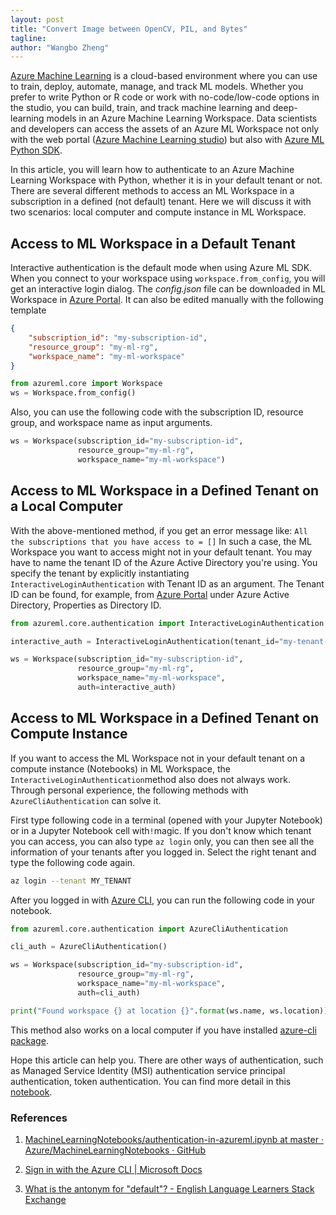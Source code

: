 ```yaml
---
layout: post
title: "Convert Image between OpenCV, PIL, and Bytes"
tagline: 
author: "Wangbo Zheng"
---
```


[Azure Machine Learning](https://docs.microsoft.com/en-us/azure/machine-learning/) is a cloud-based environment where you can use to train, deploy, automate, manage, and track ML models.  Whether you prefer to write Python or R code or work with no-code/low-code options in the studio, you can build, train, and track machine learning and deep-learning models in an Azure Machine Learning Workspace. Data scientists and developers can access the assets of an Azure ML Workspace not only with the web portal ([Azure Machine Learning studio](https://docs.microsoft.com/en-us/azure/machine-learning/overview-what-is-machine-learning-studio)) but also with [Azure ML Python SDK](https://docs.microsoft.com/en-us/python/api/overview/azure/ml/?view=azure-ml-py). 

In this article, you will learn how to authenticate to an Azure Machine Learning Workspace with Python, whether it is in your default tenant or not. There are several different methods to access an ML Workspace in a subscription in a defined (not default) tenant. Here we will discuss it with two scenarios: local computer and compute instance in ML Workspace. 

## Access to ML Workspace in a Default Tenant

Interactive authentication is the default mode when using Azure ML SDK. When you connect to your workspace using ```workspace.from_config```, you will get an interactive login dialog. The *config.json* file can be downloaded in ML Workspace in [Azure Portal](https://portal.azure.com). It can also be edited manually with the following template

```json
{
    "subscription_id": "my-subscription-id",
    "resource_group": "my-ml-rg",
    "workspace_name": "my-ml-workspace"
}
```

```python
from azureml.core import Workspace
ws = Workspace.from_config()
```

Also, you can use the following code with the subscription ID, resource group, and workspace name as input arguments.

```python
ws = Workspace(subscription_id="my-subscription-id",
               resource_group="my-ml-rg",
               workspace_name="my-ml-workspace")
```




## Access to ML Workspace in a Defined Tenant on a Local Computer

With the above-mentioned method, if you get an error message like: ```All the subscriptions that you have access to = []```
In such a case, the ML Workspace you want to access might not in your default tenant. You may have to name the tenant ID of the Azure Active Directory you're using. You specify the tenant by explicitly instantiating ```InteractiveLoginAuthentication``` with Tenant ID as an argument. The Tenant ID can be found, for example, from [Azure Portal](https://portal.azure.com) under Azure Active Directory, Properties as Directory ID.

```python
from azureml.core.authentication import InteractiveLoginAuthentication

interactive_auth = InteractiveLoginAuthentication(tenant_id="my-tenant-id")

ws = Workspace(subscription_id="my-subscription-id",
               resource_group="my-ml-rg",
               workspace_name="my-ml-workspace",
               auth=interactive_auth)
```

## Access to ML Workspace in a Defined Tenant on Compute Instance

If you want to access the ML Workspace not in your default tenant on a compute instance (Notebooks) in ML Workspace, the ```InteractiveLoginAuthentication```method also does not always work. Through personal experience, the following methods with ```AzureCliAuthentication``` can solve it. 

First type following code in a terminal (opened with your Jupyter Notebook) or in a Jupyter Notebook cell with``` ! ```magic. If you don't know which tenant you can access, you can also type ```az login``` only, you can then see all the information of your tenants after you logged in. Select the right tenant and type the following code again.

```bash
az login --tenant MY_TENANT
```

After you logged in with [Azure CLI](https://docs.microsoft.com/de-de/cli/azure/authenticate-azure-cli), you can run the following code in your notebook.

```python
from azureml.core.authentication import AzureCliAuthentication

cli_auth = AzureCliAuthentication()

ws = Workspace(subscription_id="my-subscription-id",
               resource_group="my-ml-rg",
               workspace_name="my-ml-workspace",
               auth=cli_auth)

print("Found workspace {} at location {}".format(ws.name, ws.location))
```

This method also works on a local computer if you have installed [azure-cli package](https://docs.microsoft.com/en-us/cli/azure/install-azure-cli).





Hope this article can help you. There are other ways of authentication, such as Managed Service Identity (MSI) authentication
service principal authentication, token authentication. You can find more detail in this [notebook](https://github.com/Azure/MachineLearningNotebooks/blob/master/how-to-use-azureml/manage-azureml-service/authentication-in-azureml/authentication-in-azureml.ipynb).

### References

1. [MachineLearningNotebooks/authentication-in-azureml.ipynb at master · Azure/MachineLearningNotebooks · GitHub](https://github.com/Azure/MachineLearningNotebooks/blob/master/how-to-use-azureml/manage-azureml-service/authentication-in-azureml/authentication-in-azureml.ipynb)

2. [Sign in with the Azure CLI | Microsoft Docs](https://docs.microsoft.com/de-de/cli/azure/authenticate-azure-cli)

3. [What is the antonym for "default"? - English Language Learners Stack Exchange](https://ell.stackexchange.com/questions/22051/what-is-the-antonym-for-default)

   

   

